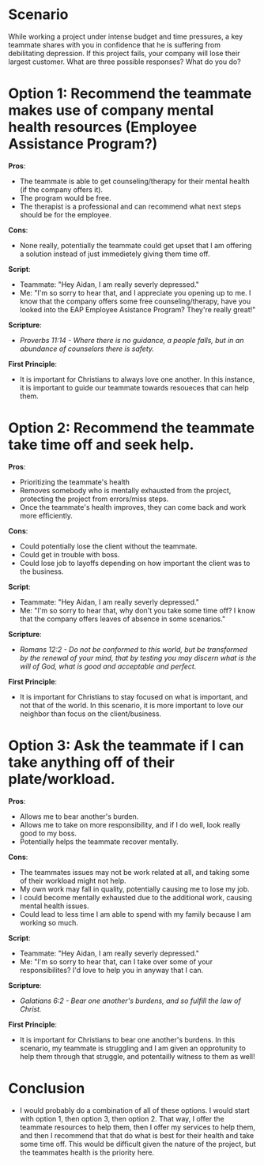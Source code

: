 # Scenario

While working a project under intense budget and time pressures, a key teammate shares with you in confidence that he is suffering from debilitating depression. If this project fails, your company will lose their largest customer. What are three possible responses? What do you do?

# Option 1: Recommend the teammate makes use of company mental health resources (Employee Assistance Program?)

__Pros__:
*  The teammate is able to get counseling/therapy for their mental health (if the company offers it).
*  The program would be free.
*  The therapist is a professional and can recommend what next steps should be for the employee.

__Cons__:
* None really, potentially the teammate could get upset that I am offering a solution instead of just immedietely giving them time off.

__Script__:
* Teammate: "Hey Aidan, I am really severly depressed."
* Me: "I'm so sorry to hear that, and I appreciate you opening up to me. I know that the company offers some free counseling/therapy, have you looked into the EAP Employee Asistance Program? They're really great!"

__Scripture__:
* *Proverbs 11:14 - Where there is no guidance, a people falls, but in an abundance of counselors there is safety.*

__First Principle__:
* It is important for Christians to always love one another. In this instance, it is important to guide our teammate towards resoueces that can help them.

# Option 2: Recommend the teammate take time off and seek help.

__Pros__:
*  Prioritizing the teammate's health
*  Removes somebody who is mentally exhausted from the project, protecting the project from errors/miss steps.
*  Once the teammate's health improves, they can come back and work more efficiently.

__Cons__:
* Could potentially lose the client without the teammate.
* Could get in trouble with boss.
* Could lose job to layoffs depending on how important the client was to the business.

__Script__:
* Teammate: "Hey Aidan, I am really severly depressed."
* Me: "I'm so sorry to hear that, why don't you take some time off? I know that the company offers leaves of absence in some scenarios."

__Scripture__:
* *Romans 12:2 - Do not be conformed to this world, but be transformed by the renewal of your mind, that by testing you may discern what is the will of God, what is good and acceptable and perfect.*

__First Principle__:
* It is important for Christians to stay focused on what is important, and not that of the world. In this scenario, it is more important to love our neighbor than focus on the client/business.

# Option 3: Ask the teammate if I can take anything off of their plate/workload.

__Pros__:
*  Allows me to bear another's burden.
*  Allows me to take on more responsibility, and if I do well, look really good to my boss.
*  Potentially helps the teammate recover mentally.

__Cons__:
* The teammates issues may not be work related at all, and taking some of their workload might not help.
* My own work may fall in quality, potentially causing me to lose my job.
* I could become mentally exhausted due to the additional work, causing mental health issues.
* Could lead to less time I am able to spend with my family because I am working so much.


__Script__:
* Teammate: "Hey Aidan, I am really severly depressed."
* Me: "I'm so sorry to hear that, can I take over some of your responsibilites? I'd love to help you in anyway that I can. 

__Scripture__:
* *Galatians 6:2 - Bear one another's burdens, and so fulfill the law of Christ.*

__First Principle__:
* It is important for Christians to bear one another's burdens. In this scenario, my teammate is struggling and I am given an opprotunity to help them through that struggle, and potentailly witness to them as well!
# Conclusion
* I would probably do a combination of all of these options. I would start with option 1, then option 3, then option 2. That way, I offer the teammate resources to help them, then I offer my services to help them, and then I recommend that that do what is best for their health and take some time off. This would be difficult given the nature of the project, but the teammates health is the priority here. 
